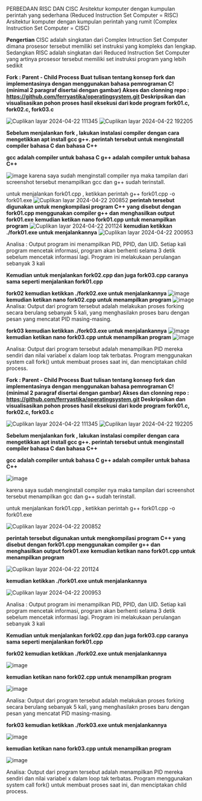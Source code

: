 PERBEDAAN RISC DAN CISC
Arsitektur komputer dengan kumpulan perintah yang sederhana (Reduced Instruction Set
Computer = RISC)
Arsitektur komputer dengan kumpulan perintah yang rumit (Complex Instruction Set
Computer = CISC)

**Pengertian**
CISC adalah singkatan dari Complex Intruction Set Computer dimana prosesor tersebut
memiliki set instruksi yang kompleks dan lengkap. Sedangkan RISC adalah singkatan
dari Reduced Instruction Set Computer yang artinya prosesor tersebut memiliki set
instruksi program yang lebih sedikit





**Fork : Parent - Child Process
Buat tulisan tentang konsep fork dan implementasinya dengan menggunakan bahasa pemrograman C! (minimal 2 paragraf disertai dengan gambar)
Akses dan clonning repo : https://github.com/ferryastika/operatingsystem.git
Deskripsikan dan visualisasikan pohon proses hasil eksekusi dari kode program fork01.c, fork02.c, fork03.c**

![Cuplikan layar 2024-04-22 111345](https://github.com/rizkiyogatama27/SysOP24-3123521020/assets/160556478/84b997bb-fe43-429f-a8f4-bdaa84dcbfc7)
![Cuplikan layar 2024-04-22 192205](https://github.com/rizkiyogatama27/SysOP24-3123521020/assets/160556478/8f2b018d-f164-48e5-86aa-4fb87e03551e)

**Sebelum menjalankan fork , lakukan instalasi compiler dengan cara mengetikkan apt install gcc g++.
perintah tersebut untuk menginstall compiler bahasa C dan bahasa C++**

**gcc adalah compiler untuk bahasa C
g++ adalah compiler untuk bahasa C++**

![image](https://github.com/rizkiyogatama27/SysOP24-3123521020/assets/160556478/c827f1fc-78b4-402b-9ea2-21c3126efbc3)
karena saya sudah menginstall compiler nya maka tampilan dari screenshot tersebut menampilkan gcc dan g++ sudah terinstall.

untuk menjalankan fork01.cpp , ketikkan perintah g++ fork01.cpp -o fork01.exe
![Cuplikan layar 2024-04-22 200852](https://github.com/rizkiyogatama27/SysOP24-3123521020/assets/160556478/0ba023d6-0755-446e-957f-49f8c15b41cf)
**perintah tersebut digunakan untuk mengkompilasi program C++ yang disebut dengan fork01.cpp menggunakan compiler g++ dan menghasilkan output fork01.exe**
**kemudian ketikan nano fork01.cpp untuk menampilkan program**
![Cuplikan layar 2024-04-22 201124](https://github.com/rizkiyogatama27/SysOP24-3123521020/assets/160556478/a0948e2d-75bd-43bc-ba57-b0c9515845b3)
**kemudian ketikkan ./fork01.exe untuk menjalankannya**
![Cuplikan layar 2024-04-22 200953](https://github.com/rizkiyogatama27/SysOP24-3123521020/assets/160556478/1287ac4f-5609-4748-8e72-60e16f757762)

Analisa : Output program ini menampilkan PID, PPID, dan UID. Setiap kali program mencetak informasi, program akan berhenti selama 3 detik sebelum mencetak informasi lagi. Program ini melakukaan perulangan sebanyak 3 kali

**Kemudian untuk menjalankan fork02.cpp dan juga fork03.cpp caranya sama seperti menjalankan fork01.cpp**



**fork02**
**kemudian ketikkan ./fork02.exe untuk menjalankannya**
![image](https://github.com/rizkiyogatama27/SysOP24-3123521020/assets/160556478/51e61fc6-38be-408d-923e-a08205abb0af)
**kemudian ketikan nano fork02.cpp untuk menampilkan program**
![image](https://github.com/rizkiyogatama27/SysOP24-3123521020/assets/160556478/14d033d1-8ac5-47e0-b6e3-35b7eefd32c9)
Analisa:
Output dari program tersebut adalah melakukan proses forking secara berulang sebanyak 5 kali, yang menghasilakn proses baru dengan pesan yang mencatat PID masing-masing.


**fork03**
**kemudian ketikkan ./fork03.exe untuk menjalankannya**
![image](https://github.com/rizkiyogatama27/SysOP24-3123521020/assets/160556478/f5e4b584-757a-46be-871d-086d7899a49d)
**kemudian ketikan nano fork03.cpp untuk menampilkan program**
![image](https://github.com/rizkiyogatama27/SysOP24-3123521020/assets/160556478/12ce714e-b658-45a6-bc4b-b3ff0ff3728f)

Analisa:
Output dari program tersebut adalah menampilkan PID mereka sendiri dan nilai variabel x dalam loop tak terbatas. Program menggunakan system call fork() untuk membuat proses saat ini, dan menciptakan child process.




 
**Fork : Parent - Child Process
Buat tulisan tentang konsep fork dan implementasinya dengan menggunakan bahasa pemrograman C! (minimal 2 paragraf disertai dengan gambar)
Akses dan clonning repo : https://github.com/ferryastika/operatingsystem.git
Deskripsikan dan visualisasikan pohon proses hasil eksekusi dari kode program fork01.c, fork02.c, fork03.c**


![Cuplikan layar 2024-04-22 111345](https://github.com/rizkiyogatama27/SysOP24-3123521020/assets/160556478/84b997bb-fe43-429f-a8f4-bdaa84dcbfc7)
![Cuplikan layar 2024-04-22 192205](https://github.com/rizkiyogatama27/SysOP24-3123521020/assets/160556478/8f2b018d-f164-48e5-86aa-4fb87e03551e)



**Sebelum menjalankan fork , lakukan instalasi compiler dengan cara mengetikkan apt install gcc g++.
perintah tersebut untuk menginstall compiler bahasa C dan bahasa C++**

**gcc adalah compiler untuk bahasa C
g++ adalah compiler untuk bahasa C++**


![image](https://github.com/rizkiyogatama27/SysOP24-3123521020/assets/160556478/c827f1fc-78b4-402b-9ea2-21c3126efbc3)


karena saya sudah menginstall compiler nya maka tampilan dari screenshot tersebut menampilkan gcc dan g++ sudah terinstall.

untuk menjalankan fork01.cpp , ketikkan perintah g++ fork01.cpp -o fork01.exe


![Cuplikan layar 2024-04-22 200852](https://github.com/rizkiyogatama27/SysOP24-3123521020/assets/160556478/0ba023d6-0755-446e-957f-49f8c15b41cf)


**perintah tersebut digunakan untuk mengkompilasi program C++ yang disebut dengan fork01.cpp menggunakan compiler g++ dan menghasilkan output fork01.exe**
**kemudian ketikan nano fork01.cpp untuk menampilkan program**


![Cuplikan layar 2024-04-22 201124](https://github.com/rizkiyogatama27/SysOP24-3123521020/assets/160556478/a0948e2d-75bd-43bc-ba57-b0c9515845b3)


**kemudian ketikkan ./fork01.exe untuk menjalankannya**


![Cuplikan layar 2024-04-22 200953](https://github.com/rizkiyogatama27/SysOP24-3123521020/assets/160556478/1287ac4f-5609-4748-8e72-60e16f757762)


Analisa : Output program ini menampilkan PID, PPID, dan UID. Setiap kali program mencetak informasi, program akan berhenti selama 3 detik sebelum mencetak informasi lagi. Program ini melakukaan perulangan sebanyak 3 kali

**Kemudian untuk menjalankan fork02.cpp dan juga fork03.cpp caranya sama seperti menjalankan fork01.cpp**



**fork02**
**kemudian ketikkan ./fork02.exe untuk menjalankannya**


![image](https://github.com/rizkiyogatama27/SysOP24-3123521020/assets/160556478/51e61fc6-38be-408d-923e-a08205abb0af)


**kemudian ketikan nano fork02.cpp untuk menampilkan program**


![image](https://github.com/rizkiyogatama27/SysOP24-3123521020/assets/160556478/14d033d1-8ac5-47e0-b6e3-35b7eefd32c9)


Analisa:
Output dari program tersebut adalah melakukan proses forking secara berulang sebanyak 5 kali, yang menghasilakn proses baru dengan pesan yang mencatat PID masing-masing.


**fork03**
**kemudian ketikkan ./fork03.exe untuk menjalankannya**


![image](https://github.com/rizkiyogatama27/SysOP24-3123521020/assets/160556478/f5e4b584-757a-46be-871d-086d7899a49d)


**kemudian ketikan nano fork03.cpp untuk menampilkan program**


![image](https://github.com/rizkiyogatama27/SysOP24-3123521020/assets/160556478/12ce714e-b658-45a6-bc4b-b3ff0ff3728f)


Analisa:
Output dari program tersebut adalah menampilkan PID mereka sendiri dan nilai variabel x dalam loop tak terbatas. Program menggunakan system call fork() untuk membuat proses saat ini, dan menciptakan child process.












































